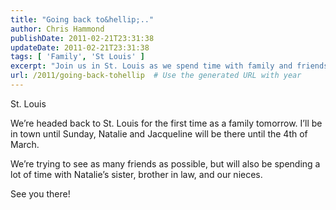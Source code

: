 ```yaml
---
title: "Going back to&hellip;.."
author: Chris Hammond
publishDate: 2011-02-21T23:31:38
updateDate: 2011-02-21T23:31:38
tags: [ 'Family', 'St Louis' ]
excerpt: "Join us in St. Louis as we spend time with family and friends. Excited for this special visit until the 4th of March! 🌟 #StLouisAdventure #FamilyTime"
url: /2011/going-back-tohellip  # Use the generated URL with year
---
```

<p>St. Louis </p>  <p>We’re headed back to St. Louis for the first time as a family tomorrow. I’ll be in town until Sunday, Natalie and Jacqueline will be there until the 4th of March.</p>  <p>We’re trying to see as many friends as possible, but will also be spending a lot of time with Natalie’s sister, brother in law, and our nieces.</p>  <p>See you there!</p>

